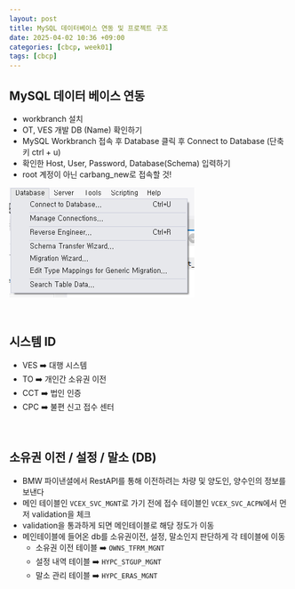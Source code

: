 ```yaml
---
layout: post
title: MySQL 데이터베이스 연동 및 프로젝트 구조
date: 2025-04-02 10:36 +09:00
categories: [cbcp, week01]
tags: [cbcp]
---
```


## MySQL 데이터 베이스 연동

- workbranch 설치 
- OT, VES 개발 DB (Name) 확인하기
- MySQL Workbranch 접속 후 Database 클릭 후 Connect to Database (단축키 ctrl + u)
- 확인한 Host, User, Password, Database(Schema) 입력하기
- root 계정이 아닌 carbang_new로 접속할 것!

![MySQL](/assets/img/carbang/carbang01_01.png)

<br>

## 시스템 ID

- VES ➡️ 대행 시스템
- TO ➡️ 개인간 소유권 이전
- CCT ➡️ 법인 인증
- CPC ➡️ 불편 신고 접수 센터

<br>

## 소유권 이전 / 설정 / 말소 (DB)

- BMW 파이낸셜에서 RestAPI를 통해 이전하려는 차량 및 양도인, 양수인의 정보를 보낸다
- 메인 테이블인 `VCEX_SVC_MGNT`로 가기 전에 접수 테이블인 `VCEX_SVC_ACPN`에서 먼저 validation을 체크
- validation을 통과하게 되면 메인테이블로 해당 정도가 이동
- 메인테이블에 들어온 db를 소유권이전, 설정, 말소인지 판단하게 각 테이블에 이동
  - 소유권 이전 테이블 ➡️ `OWNS_TFRM_MGNT`
  - 설정 내역 테이블 ➡️ `HYPC_STGUP_MGNT`
  - 말소 관리 테이블 ➡️ `HYPC_ERAS_MGNT`